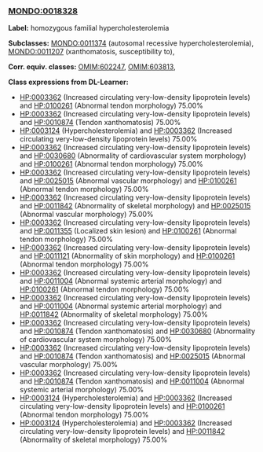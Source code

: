 
### [MONDO:0018328](http://purl.obolibrary.org/obo/MONDO_0018328)
**Label:** homozygous familial hypercholesterolemia

**Subclasses:** [MONDO:0011374](http://purl.obolibrary.org/obo/MONDO_0011374) (autosomal recessive hypercholesterolemia), [MONDO:0011207](http://purl.obolibrary.org/obo/MONDO_0011207) (xanthomatosis, susceptibility to), 

**Corr. equiv. classes:** [OMIM:602247](http://purl.obolibrary.org/obo/OMIM_602247), [OMIM:603813](http://purl.obolibrary.org/obo/OMIM_603813), 

**Class expressions from DL-Learner:**

- [HP:0003362](http://purl.obolibrary.org/obo/HP_0003362) (Increased circulating very-low-density lipoprotein levels) and [HP:0100261](http://purl.obolibrary.org/obo/HP_0100261) (Abnormal tendon morphology) 75.00%
- [HP:0003362](http://purl.obolibrary.org/obo/HP_0003362) (Increased circulating very-low-density lipoprotein levels) and [HP:0010874](http://purl.obolibrary.org/obo/HP_0010874) (Tendon xanthomatosis) 75.00%
- [HP:0003124](http://purl.obolibrary.org/obo/HP_0003124) (Hypercholesterolemia) and [HP:0003362](http://purl.obolibrary.org/obo/HP_0003362) (Increased circulating very-low-density lipoprotein levels) 75.00%
- [HP:0003362](http://purl.obolibrary.org/obo/HP_0003362) (Increased circulating very-low-density lipoprotein levels) and [HP:0030680](http://purl.obolibrary.org/obo/HP_0030680) (Abnormality of cardiovascular system morphology) and [HP:0100261](http://purl.obolibrary.org/obo/HP_0100261) (Abnormal tendon morphology) 75.00%
- [HP:0003362](http://purl.obolibrary.org/obo/HP_0003362) (Increased circulating very-low-density lipoprotein levels) and [HP:0025015](http://purl.obolibrary.org/obo/HP_0025015) (Abnormal vascular morphology) and [HP:0100261](http://purl.obolibrary.org/obo/HP_0100261) (Abnormal tendon morphology) 75.00%
- [HP:0003362](http://purl.obolibrary.org/obo/HP_0003362) (Increased circulating very-low-density lipoprotein levels) and [HP:0011842](http://purl.obolibrary.org/obo/HP_0011842) (Abnormality of skeletal morphology) and [HP:0025015](http://purl.obolibrary.org/obo/HP_0025015) (Abnormal vascular morphology) 75.00%
- [HP:0003362](http://purl.obolibrary.org/obo/HP_0003362) (Increased circulating very-low-density lipoprotein levels) and [HP:0011355](http://purl.obolibrary.org/obo/HP_0011355) (Localized skin lesion) and [HP:0100261](http://purl.obolibrary.org/obo/HP_0100261) (Abnormal tendon morphology) 75.00%
- [HP:0003362](http://purl.obolibrary.org/obo/HP_0003362) (Increased circulating very-low-density lipoprotein levels) and [HP:0011121](http://purl.obolibrary.org/obo/HP_0011121) (Abnormality of skin morphology) and [HP:0100261](http://purl.obolibrary.org/obo/HP_0100261) (Abnormal tendon morphology) 75.00%
- [HP:0003362](http://purl.obolibrary.org/obo/HP_0003362) (Increased circulating very-low-density lipoprotein levels) and [HP:0011004](http://purl.obolibrary.org/obo/HP_0011004) (Abnormal systemic arterial morphology) and [HP:0100261](http://purl.obolibrary.org/obo/HP_0100261) (Abnormal tendon morphology) 75.00%
- [HP:0003362](http://purl.obolibrary.org/obo/HP_0003362) (Increased circulating very-low-density lipoprotein levels) and [HP:0011004](http://purl.obolibrary.org/obo/HP_0011004) (Abnormal systemic arterial morphology) and [HP:0011842](http://purl.obolibrary.org/obo/HP_0011842) (Abnormality of skeletal morphology) 75.00%
- [HP:0003362](http://purl.obolibrary.org/obo/HP_0003362) (Increased circulating very-low-density lipoprotein levels) and [HP:0010874](http://purl.obolibrary.org/obo/HP_0010874) (Tendon xanthomatosis) and [HP:0030680](http://purl.obolibrary.org/obo/HP_0030680) (Abnormality of cardiovascular system morphology) 75.00%
- [HP:0003362](http://purl.obolibrary.org/obo/HP_0003362) (Increased circulating very-low-density lipoprotein levels) and [HP:0010874](http://purl.obolibrary.org/obo/HP_0010874) (Tendon xanthomatosis) and [HP:0025015](http://purl.obolibrary.org/obo/HP_0025015) (Abnormal vascular morphology) 75.00%
- [HP:0003362](http://purl.obolibrary.org/obo/HP_0003362) (Increased circulating very-low-density lipoprotein levels) and [HP:0010874](http://purl.obolibrary.org/obo/HP_0010874) (Tendon xanthomatosis) and [HP:0011004](http://purl.obolibrary.org/obo/HP_0011004) (Abnormal systemic arterial morphology) 75.00%
- [HP:0003124](http://purl.obolibrary.org/obo/HP_0003124) (Hypercholesterolemia) and [HP:0003362](http://purl.obolibrary.org/obo/HP_0003362) (Increased circulating very-low-density lipoprotein levels) and [HP:0100261](http://purl.obolibrary.org/obo/HP_0100261) (Abnormal tendon morphology) 75.00%
- [HP:0003124](http://purl.obolibrary.org/obo/HP_0003124) (Hypercholesterolemia) and [HP:0003362](http://purl.obolibrary.org/obo/HP_0003362) (Increased circulating very-low-density lipoprotein levels) and [HP:0011842](http://purl.obolibrary.org/obo/HP_0011842) (Abnormality of skeletal morphology) 75.00%


